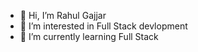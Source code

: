 - 👋 Hi, I’m Rahul Gajjar
- 👀 I’m interested in Full Stack devlopment
- 🌱 I’m currently learning Full Stack


<!---
rahulgajjar23/rahulgajjar23 is a ✨ special ✨ repository because its `README.md` (this file) appears on your GitHub profile.
You can click the Preview link to take a look at your changes.
--->
